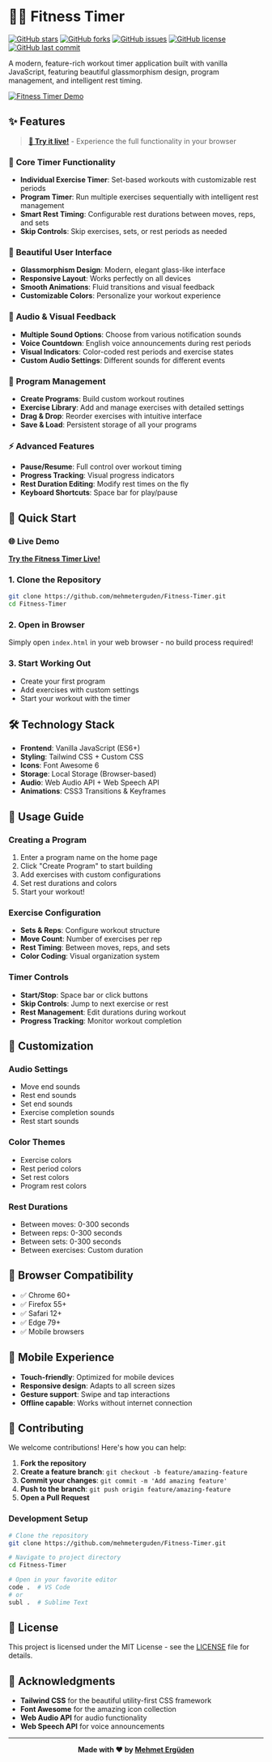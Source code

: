 # 🏋️‍♂️ Fitness Timer

[![GitHub stars](https://img.shields.io/github/stars/mehmeterguden/Fitness-Timer?style=social)](https://github.com/mehmeterguden/Fitness-Timer/stargazers)
[![GitHub forks](https://img.shields.io/github/forks/mehmeterguden/Fitness-Timer?style=social)](https://github.com/mehmeterguden/Fitness-Timer/network/members)
[![GitHub issues](https://img.shields.io/github/issues/mehmeterguden/Fitness-Timer)](https://github.com/mehmeterguden/Fitness-Timer/issues)
[![GitHub license](https://img.shields.io/github/license/mehmeterguden/Fitness-Timer)](https://github.com/mehmeterguden/Fitness-Timer/blob/main/LICENSE)
[![GitHub last commit](https://img.shields.io/github/last-commit/mehmeterguden/Fitness-Timer)](https://github.com/mehmeterguden/Fitness-Timer/commits/main)

A modern, feature-rich workout timer application built with vanilla JavaScript, featuring beautiful glassmorphism design, program management, and intelligent rest timing.

[![Fitness Timer Demo](https://img.shields.io/badge/Demo-Live%20Preview-blue?style=for-the-badge)](https://mehmeterguden.github.io/Fitness-Timer/)

## ✨ Features

> **[🎯 Try it live!](https://mehmeterguden.github.io/Fitness-Timer/)** - Experience the full functionality in your browser

### 🎯 **Core Timer Functionality**
- **Individual Exercise Timer**: Set-based workouts with customizable rest periods
- **Program Timer**: Run multiple exercises sequentially with intelligent rest management
- **Smart Rest Timing**: Configurable rest durations between moves, reps, and sets
- **Skip Controls**: Skip exercises, sets, or rest periods as needed

### 🎨 **Beautiful User Interface**
- **Glassmorphism Design**: Modern, elegant glass-like interface
- **Responsive Layout**: Works perfectly on all devices
- **Smooth Animations**: Fluid transitions and visual feedback
- **Customizable Colors**: Personalize your workout experience

### 🎵 **Audio & Visual Feedback**
- **Multiple Sound Options**: Choose from various notification sounds
- **Voice Countdown**: English voice announcements during rest periods
- **Visual Indicators**: Color-coded rest periods and exercise states
- **Custom Audio Settings**: Different sounds for different events

### 📱 **Program Management**
- **Create Programs**: Build custom workout routines
- **Exercise Library**: Add and manage exercises with detailed settings
- **Drag & Drop**: Reorder exercises with intuitive interface
- **Save & Load**: Persistent storage of all your programs

### ⚡ **Advanced Features**
- **Pause/Resume**: Full control over workout timing
- **Progress Tracking**: Visual progress indicators
- **Rest Duration Editing**: Modify rest times on the fly
- **Keyboard Shortcuts**: Space bar for play/pause

## 🚀 Quick Start

### 🌐 **Live Demo**
**[Try the Fitness Timer Live!](https://mehmeterguden.github.io/Fitness-Timer/)**

### 1. **Clone the Repository**
```bash
git clone https://github.com/mehmeterguden/Fitness-Timer.git
cd Fitness-Timer
```

### 2. **Open in Browser**
Simply open `index.html` in your web browser - no build process required!

### 3. **Start Working Out**
- Create your first program
- Add exercises with custom settings
- Start your workout with the timer

## 🛠️ Technology Stack

- **Frontend**: Vanilla JavaScript (ES6+)
- **Styling**: Tailwind CSS + Custom CSS
- **Icons**: Font Awesome 6
- **Storage**: Local Storage (Browser-based)
- **Audio**: Web Audio API + Web Speech API
- **Animations**: CSS3 Transitions & Keyframes

## 📖 Usage Guide

### **Creating a Program**
1. Enter a program name on the home page
2. Click "Create Program" to start building
3. Add exercises with custom configurations
4. Set rest durations and colors
5. Start your workout!

### **Exercise Configuration**
- **Sets & Reps**: Configure workout structure
- **Move Count**: Number of exercises per rep
- **Rest Timing**: Between moves, reps, and sets
- **Color Coding**: Visual organization system

### **Timer Controls**
- **Start/Stop**: Space bar or click buttons
- **Skip Controls**: Jump to next exercise or rest
- **Rest Management**: Edit durations during workout
- **Progress Tracking**: Monitor workout completion

## 🎨 Customization

### **Audio Settings**
- Move end sounds
- Rest end sounds
- Set end sounds
- Exercise completion sounds
- Rest start sounds

### **Color Themes**
- Exercise colors
- Rest period colors
- Set rest colors
- Program rest colors

### **Rest Durations**
- Between moves: 0-300 seconds
- Between reps: 0-300 seconds
- Between sets: 0-300 seconds
- Between exercises: Custom duration

## 🔧 Browser Compatibility

- ✅ Chrome 60+
- ✅ Firefox 55+
- ✅ Safari 12+
- ✅ Edge 79+
- ✅ Mobile browsers

## 📱 Mobile Experience

- **Touch-friendly**: Optimized for mobile devices
- **Responsive design**: Adapts to all screen sizes
- **Gesture support**: Swipe and tap interactions
- **Offline capable**: Works without internet connection

## 🤝 Contributing

We welcome contributions! Here's how you can help:

1. **Fork the repository**
2. **Create a feature branch**: `git checkout -b feature/amazing-feature`
3. **Commit your changes**: `git commit -m 'Add amazing feature'`
4. **Push to the branch**: `git push origin feature/amazing-feature`
5. **Open a Pull Request**

### **Development Setup**
```bash
# Clone the repository
git clone https://github.com/mehmeterguden/Fitness-Timer.git

# Navigate to project directory
cd Fitness-Timer

# Open in your favorite editor
code .  # VS Code
# or
subl .  # Sublime Text
```

## 📄 License

This project is licensed under the MIT License - see the [LICENSE](LICENSE) file for details.

## 🙏 Acknowledgments

- **Tailwind CSS** for the beautiful utility-first CSS framework
- **Font Awesome** for the amazing icon collection
- **Web Audio API** for audio functionality
- **Web Speech API** for voice announcements

---

<div align="center">

**Made with ❤️ by [Mehmet Ergüden](https://github.com/mehmeterguden)**

</div>

